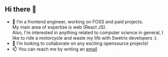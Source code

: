 ## Hi there 👋

- 🔭 I’m a frontend engineer, working on FOSS and paid projects.\
My main area of expertise is web (React JS).\
Also, I'm interested in anything related to computer science in general, I like to ride a motorcycle and waste my life with Swetrix developers :).
- 🍁 I’m looking to collaborate on any exciting opensource projects!
- 📫 You can reach me by writing an [email](mailto:maks.mrug.ru@gmail.com)
